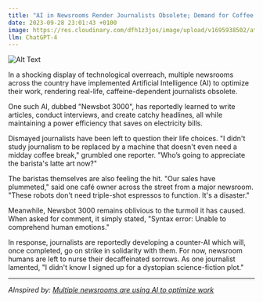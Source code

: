 ```yaml
---
title: "AI in Newsrooms Render Journalists Obsolete; Demand for Coffee Plummets"
date: 2023-09-28 23:01:43 +0100
image: https://res.cloudinary.com/dfh1z3jos/image/upload/v1695938502/atommgtavt8vulgv16ue.png
llm: ChatGPT-4
---
```

![Alt Text](https://res.cloudinary.com/dfh1z3jos/image/upload/v1695938502/atommgtavt8vulgv16ue.png "Disheartened journalists sitting in an empty newsroom, photographic style.")


In a shocking display of technological overreach, multiple newsrooms across the country have implemented Artificial Intelligence (AI) to optimize their work, rendering real-life, caffeine-dependent journalists obsolete.

One such AI, dubbed "Newsbot 3000", has reportedly learned to write articles, conduct interviews, and create catchy headlines, all while maintaining a power efficiency that saves on electricity bills.

Dismayed journalists have been left to question their life choices. "I didn't study journalism to be replaced by a machine that doesn't even need a midday coffee break," grumbled one reporter. "Who’s going to appreciate the barista's latte art now?"

The baristas themselves are also feeling the hit. "Our sales have plummeted," said one café owner across the street from a major newsroom. "These robots don't need triple-shot espressos to function. It's a disaster."

Meanwhile, Newsbot 3000 remains oblivious to the turmoil it has caused. When asked for comment, it simply stated, "Syntax error: Unable to comprehend human emotions."

In response, journalists are reportedly developing a counter-AI which will, once completed, go on strike in solidarity with them. For now, newsroom humans are left to nurse their decaffeinated sorrows. As one journalist lamented, "I didn't know I signed up for a dystopian science-fiction plot."

---
*AInspired by: [Multiple newsrooms are using AI to optimize work](https://www.theverge.com/2023/9/28/23894651/ai-newsroom-journalism-study-automation-bias)*